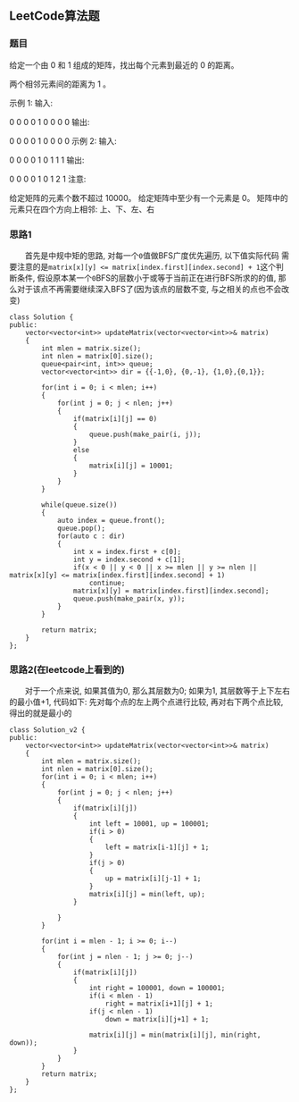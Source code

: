 ## LeetCode算法题

### 题目

给定一个由 0 和 1 组成的矩阵，找出每个元素到最近的 0 的距离。

两个相邻元素间的距离为 1 。

示例 1:
输入:

0 0 0
0 1 0
0 0 0
输出:

0 0 0
0 1 0
0 0 0
示例 2:
输入:

0 0 0
0 1 0
1 1 1
输出:

0 0 0
0 1 0
1 2 1
注意:

给定矩阵的元素个数不超过 10000。
给定矩阵中至少有一个元素是 0。
矩阵中的元素只在四个方向上相邻: 上、下、左、右

### 思路1
&emsp;&emsp;首先是中规中矩的思路, 对每一个`0`值做BFS广度优先遍历, 以下值实际代码
需要注意的是`matrix[x][y] <= matrix[index.first][index.second] + 1`这个判断条件, 假设原本某一个`0`BFS的层数小于或等于当前正在进行BFS所求的的值, 那么对于该点不再需要继续深入BFS了(因为该点的层数不变, 与之相关的点也不会改变)
```
class Solution {
public:
	vector<vector<int>> updateMatrix(vector<vector<int>>& matrix)
	{
		int mlen = matrix.size();
		int nlen = matrix[0].size();
		queue<pair<int, int>> queue;
		vector<vector<int>> dir = {{-1,0}, {0,-1}, {1,0},{0,1}};

		for(int i = 0; i < mlen; i++)
		{
			for(int j = 0; j < nlen; j++)
			{
				if(matrix[i][j] == 0)
				{
					queue.push(make_pair(i, j));
				}
				else
				{
					matrix[i][j] = 10001;
				}
			}
		}

		while(queue.size())
		{
			auto index = queue.front();
			queue.pop();
			for(auto c : dir)
			{
				int x = index.first + c[0];
				int y = index.second + c[1];
				if(x < 0 || y < 0 || x >= mlen || y >= nlen || matrix[x][y] <= matrix[index.first][index.second] + 1)
					continue;
				matrix[x][y] = matrix[index.first][index.second]; 
				queue.push(make_pair(x, y));
			}
		}

		return matrix;
	}
};
```

### 思路2(在leetcode上看到的)
&emsp;&emsp;对于一个点来说, 如果其值为0, 那么其层数为0; 如果为1, 其层数等于上下左右的最小值+1, 代码如下: 先对每个点的左上两个点进行比较, 再对右下两个点比较, 得出的就是最小的
```
class Solution_v2 {
public:
	vector<vector<int>> updateMatrix(vector<vector<int>>& matrix)
	{
		int mlen = matrix.size();
        int nlen = matrix[0].size();
		for(int i = 0; i < mlen; i++)
		{
			for(int j = 0; j < nlen; j++)
			{
				if(matrix[i][j])
				{
					int left = 10001, up = 100001;
					if(i > 0)
					{
						left = matrix[i-1][j] + 1;
					}
					if(j > 0)
					{
						up = matrix[i][j-1] + 1;
					}
					matrix[i][j] = min(left, up);
				}
				
			}
		}

		for(int i = mlen - 1; i >= 0; i--)
		{
			for(int j = nlen - 1; j >= 0; j--)
			{
				if(matrix[i][j])
				{
					int right = 100001, down = 100001;
					if(i < mlen - 1)
						right = matrix[i+1][j] + 1;
					if(j < nlen - 1)
						down = matrix[i][j+1] + 1;

					matrix[i][j] = min(matrix[i][j], min(right, down));
				}
			}
		}
		return matrix;
	}
};
```